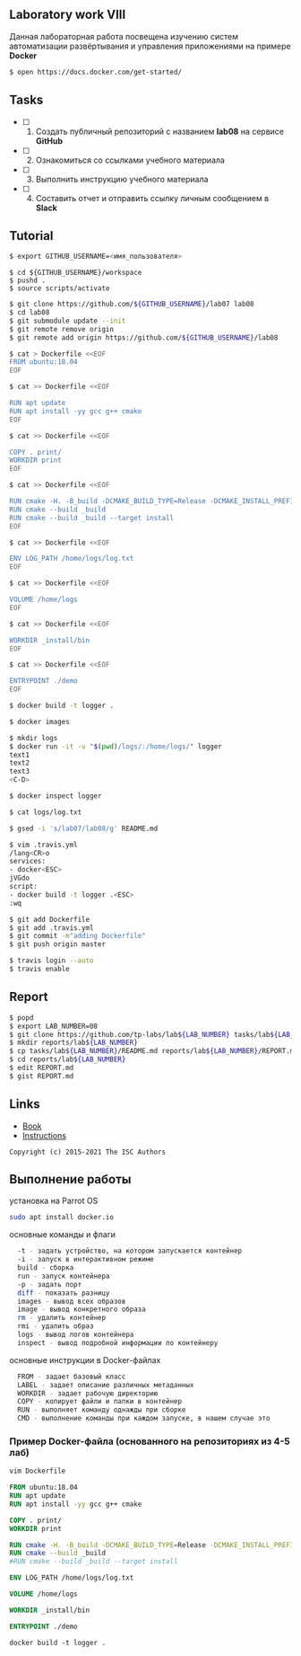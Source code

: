 ## Laboratory work VIII

Данная лабораторная работа посвещена изучению систем автоматизации развёртывания и управления приложениями на примере **Docker**

```sh
$ open https://docs.docker.com/get-started/
```

## Tasks

- [ ] 1. Создать публичный репозиторий с названием **lab08** на сервисе **GitHub**
- [ ] 2. Ознакомиться со ссылками учебного материала
- [ ] 3. Выполнить инструкцию учебного материала
- [ ] 4. Составить отчет и отправить ссылку личным сообщением в **Slack**

## Tutorial

```sh
$ export GITHUB_USERNAME=<имя_пользователя>
```

```
$ cd ${GITHUB_USERNAME}/workspace
$ pushd .
$ source scripts/activate
```

```sh
$ git clone https://github.com/${GITHUB_USERNAME}/lab07 lab08
$ cd lab08
$ git submodule update --init
$ git remote remove origin
$ git remote add origin https://github.com/${GITHUB_USERNAME}/lab08
```

```sh
$ cat > Dockerfile <<EOF
FROM ubuntu:18.04
EOF
```

```sh
$ cat >> Dockerfile <<EOF

RUN apt update
RUN apt install -yy gcc g++ cmake
EOF
```

```sh
$ cat >> Dockerfile <<EOF

COPY . print/
WORKDIR print
EOF
```

```sh
$ cat >> Dockerfile <<EOF

RUN cmake -H. -B_build -DCMAKE_BUILD_TYPE=Release -DCMAKE_INSTALL_PREFIX=_install
RUN cmake --build _build
RUN cmake --build _build --target install
EOF
```

```sh
$ cat >> Dockerfile <<EOF

ENV LOG_PATH /home/logs/log.txt
EOF
```

```sh
$ cat >> Dockerfile <<EOF

VOLUME /home/logs
EOF
```

```sh
$ cat >> Dockerfile <<EOF

WORKDIR _install/bin
EOF
```

```sh
$ cat >> Dockerfile <<EOF

ENTRYPOINT ./demo
EOF
```

```sh
$ docker build -t logger .
```

```sh
$ docker images
```

```sh
$ mkdir logs
$ docker run -it -v "$(pwd)/logs/:/home/logs/" logger
text1
text2
text3
<C-D>
```

```sh
$ docker inspect logger
```

```sh
$ cat logs/log.txt
```

```sh
$ gsed -i 's/lab07/lab08/g' README.md
```

```sh
$ vim .travis.yml
/lang<CR>o
services:
- docker<ESC>
jVGdo
script:
- docker build -t logger .<ESC>
:wq
```

```sh
$ git add Dockerfile
$ git add .travis.yml
$ git commit -m"adding Dockerfile"
$ git push origin master
```

```sh
$ travis login --auto
$ travis enable
```

## Report

```sh
$ popd
$ export LAB_NUMBER=08
$ git clone https://github.com/tp-labs/lab${LAB_NUMBER} tasks/lab${LAB_NUMBER}
$ mkdir reports/lab${LAB_NUMBER}
$ cp tasks/lab${LAB_NUMBER}/README.md reports/lab${LAB_NUMBER}/REPORT.md
$ cd reports/lab${LAB_NUMBER}
$ edit REPORT.md
$ gist REPORT.md
```

## Links

- [Book](https://www.dockerbook.com)
- [Instructions](https://docs.docker.com/engine/reference/builder/)

```
Copyright (c) 2015-2021 The ISC Authors
```

## Выполнение работы
установка на Parrot OS
```sh
sudo apt install docker.io
```

основные команды и флаги
```sh
  -t - задать устройство, на котором запускается контейнер
  -i - запуск в интерактивном режиме
  build - сборка
  run - запуск контейнера
  -p - задать порт
  diff - показать разницу
  images - вывод всех образов
  image - вывод конкретного образа
  rm - удалить контейнер
  rmi - удалить образ
  logs - вывод логов контейнера
  inspect - вывод подробной информации по контейнеру
```
основные инструкции в Docker-файлах
```sh
  FROM - задает базовый класс
  LABEL - задает описание различных метаданных
  WORKDIR - задает рабочую директорию
  COPY - копирует файли и папки в контейнер
  RUN - выполняет команду однажды при сборке
  CMD - выполнение команды при каждом запуске, в нашем случае это 
```

### Пример Docker-файла (основанного на репозиториях из 4-5 лаб)

```sh
vim Dockerfile
```
```dockerfile
FROM ubuntu:18.04
RUN apt update
RUN apt install -yy gcc g++ cmake

COPY . print/
WORKDIR print

RUN cmake -H. -B_build -DCMAKE_BUILD_TYPE=Release -DCMAKE_INSTALL_PREFIX=_install
RUN cmake --build _build
#RUN cmake --build _build --target install

ENV LOG_PATH /home/logs/log.txt

VOLUME /home/logs

WORKDIR _install/bin

ENTRYPOINT ./demo
```
```
docker build -t logger .
```




